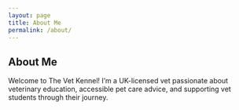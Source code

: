 ```yaml
---
layout: page
title: About Me
permalink: /about/
---
```


## About Me

Welcome to The Vet Kennel! I’m a UK-licensed vet passionate about veterinary education, accessible pet care advice, and supporting vet students through their journey. 

